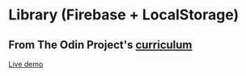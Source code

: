 # Library (Firebase + LocalStorage)

## From The Odin Project's [curriculum](https://www.theodinproject.com/courses/javascript/lessons/library)

[Live demo](https://igorashs.github.io/library/)
